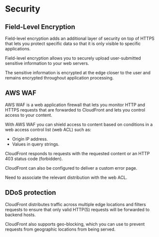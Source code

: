# Security

## Field-Level Encryption

Field-level encryption adds an additional layer of security on top of HTTPS that lets you protect specific data so that it is only visible to specific applications.

Field-level encryption allows you to securely upload user-submitted sensitive information to your web servers.

The sensitive information is encrypted at the edge closer to the user and remains encrypted throughout application processing.


## AWS WAF

AWS WAF is a web application firewall that lets you monitor HTTP and HTTPS requests that are forwarded to CloudFront and lets you control access to your content.

With AWS WAF you can shield access to content based on conditions in a web access control list (web ACL) such as:

- Origin IP address.
- Values in query strings.

CloudFront responds to requests with the requested content or an HTTP 403 status code (forbidden).

CloudFront can also be configured to deliver a custom error page.

Need to associate the relevant distribution with the web ACL.


## DDoS protection

CloudFront distributes traffic across multiple edge locations and filters requests to ensure that only valid HTTP(S) requests will be forwarded to backend hosts.

CloudFront also supports geo-blocking, which you can use to prevent requests from geographic locations from being served.